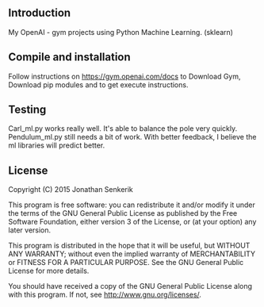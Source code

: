 Introduction
------------

My OpenAI - gym projects using Python Machine Learning.  (sklearn)


Compile and installation
------------------------

Follow instructions on https://gym.openai.com/docs to Download Gym, Download pip modules and to get execute instructions.




Testing
-------

Carl_ml.py works really well. It's able to balance the pole very quickly.
Pendulum_ml.py still needs a bit of work. With better feedback, I believe
the ml libraries will predict better.


License
-------

Copyright (C) 2015 Jonathan Senkerik

This program is free software: you can redistribute it and/or modify
it under the terms of the GNU General Public License as published by
the Free Software Foundation, either version 3 of the License, or
(at your option) any later version.

This program is distributed in the hope that it will be useful,
but WITHOUT ANY WARRANTY; without even the implied warranty of
MERCHANTABILITY or FITNESS FOR A PARTICULAR PURPOSE.  See the
GNU General Public License for more details.

You should have received a copy of the GNU General Public License
along with this program.  If not, see <http://www.gnu.org/licenses/>.
